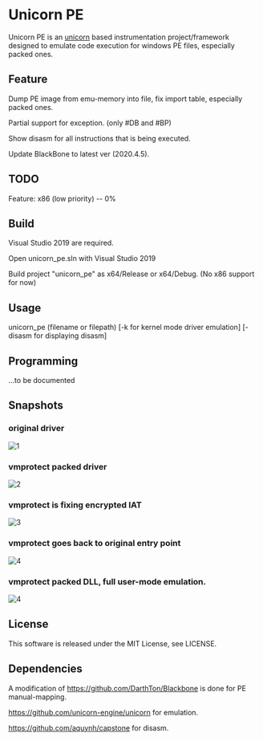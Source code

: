 # Unicorn PE
Unicorn PE is an [unicorn](https://github.com/unicorn-engine/unicorn) based instrumentation project/framework designed to emulate code execution for windows PE files, especially packed ones.

## Feature
Dump PE image from emu-memory into file, fix import table, especially packed ones.

Partial support for exception. (only #DB and #BP)

Show disasm for all instructions that is being executed.

Update BlackBone to latest ver (2020.4.5).

## TODO

Feature: x86 (low priority) -- 0%

## Build
Visual Studio 2019 are required.

Open unicorn_pe.sln with Visual Studio 2019

Build project "unicorn_pe" as x64/Release or x64/Debug. (No x86 support for now)

## Usage

unicorn_pe (filename or filepath) [-k for kernel mode driver emulation] [-disasm for displaying disasm]

## Programming

...to be documented

## Snapshots

### original driver
![1](https://github.com/hzqst/unicorn_pe/raw/master/img/img1.png)

### vmprotect packed driver
![2](https://github.com/hzqst/unicorn_pe/raw/master/img/img2.png)

### vmprotect is fixing encrypted IAT
![3](https://github.com/hzqst/unicorn_pe/raw/master/img/img3.png)

### vmprotect goes back to original entry point
![4](https://github.com/hzqst/unicorn_pe/raw/master/img/img4.png)

### vmprotect packed DLL, full user-mode emulation.
![4](https://github.com/hzqst/unicorn_pe/raw/master/img/img5.png)

## License
This software is released under the MIT License, see LICENSE.

## Dependencies 
A modification of https://github.com/DarthTon/Blackbone is done for PE manual-mapping.

https://github.com/unicorn-engine/unicorn for emulation.

https://github.com/aquynh/capstone for disasm.
